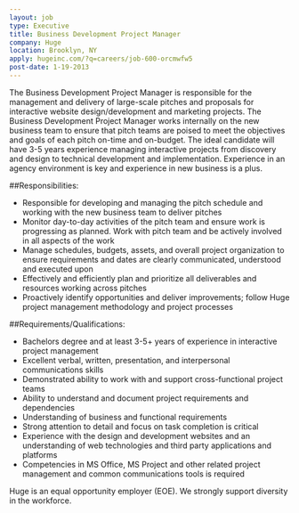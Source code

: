 ```yaml
---
layout: job
type: Executive
title: Business Development Project Manager
company: Huge
location: Brooklyn, NY
apply: hugeinc.com/?q=careers/job-600-orcmwfw5
post-date: 1-19-2013
--- 
```


The Business Development Project Manager is responsible for the management and delivery of large-scale pitches and proposals for interactive website design/development and marketing projects. The Business Development Project Manager works internally on the new business team to ensure that pitch teams are poised to meet the objectives and goals of each pitch on-time and on-budget. The ideal candidate will have 3-5 years experience managing interactive projects from discovery and design to technical development and implementation. Experience in an agency environment is key and experience in new business is a plus.
 
 
##Responsibilities:
* Responsible for developing and managing the pitch schedule and working with the new business team to deliver pitches
* Monitor day-to-day activities of the pitch team and ensure work is progressing as planned. Work with pitch team and be actively involved in all aspects of the work
* Manage schedules, budgets, assets, and overall project organization to ensure requirements and dates are clearly communicated, understood and executed upon
* Effectively and efficiently plan and prioritize all deliverables and resources working across pitches
* Proactively identify opportunities and deliver improvements; follow Huge project management methodology and project processes 

##Requirements/Qualifications:
* Bachelors degree and at least 3-5+ years of experience in interactive project management
* Excellent verbal, written, presentation, and interpersonal communications skills
* Demonstrated ability to work with and support cross-functional project teams
* Ability to understand and document project requirements and dependencies
* Understanding of business and functional requirements
* Strong attention to detail and focus on task completion is critical
* Experience with the design and development websites and an understanding of web technologies and third party applications and platforms
* Competencies in MS Office, MS Project and other related project management and common communications tools is required

Huge is an equal opportunity employer (EOE). We strongly support diversity in the workforce.